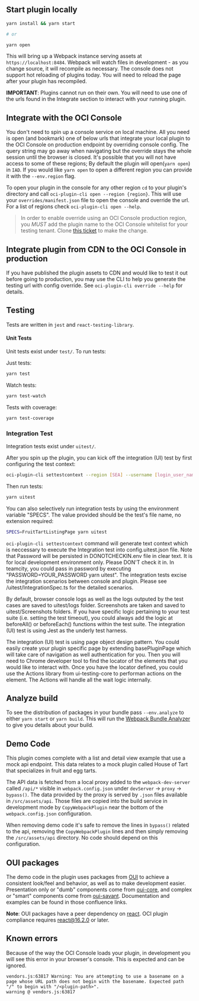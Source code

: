 ## Start plugin locally

```bash
yarn install && yarn start

# or

yarn open
```

This will bring up a Webpack instance serving assets at `https://localhost:8484`. Webpack will watch files in development - as you change source, it will recompile as necessary. The console does not support hot reloading of plugins today. You will need to reload the page after your plugin has recompiled.

**IMPORTANT**: Plugins cannot run on their own. You will need to use one of the urls found in the Integrate section to interact with your running plugin.

## Integrate with the OCI Console

You don't need to spin up a console service on local machine. All you need is open (and bookmark) one of below urls that integrate your local plugin to the OCI Console on production endpoint by overriding console config. The query string may go away when navigating but the override stays the whole session until the browser is closed. It's possible that you will not have access to some of these regions; By default the plugin will open(`yarn open`) in `IAD`. If you would like `yarn open` to open a different region you can provide it with the `--env.region` flag.

To open your plugin in the console for any other region `cd` to your plugin's directory and call `oci-plugin-cli open --region {region}`. This will use your `overrides/manifest.json` file to open the console and override the url. For a list of regions check `oci-plugin-cli open --help`.

> In order to enable override using an OCI Console production region, you *MUST* add the plugin name to the OCI Console whitelist for your testing tenant.
> Clone [this ticket](https://jira-sd.mc1.oracleiaas.com/browse/CHANGE-47817) to make the change.

## Integrate plugin from CDN to the OCI Console in production

If you have published the plugin assets to CDN and would like to test it out before going to production, you may use the CLI to help you generate the testing url with config override. See `oci-plugin-cli override --help` for details.

## Testing

Tests are written in `jest` and `react-testing-library`.

#### Unit Tests

Unit tests exist under `test/`. To run tests:

Just tests:
```bash
yarn test
```

Watch tests:
```bash
yarn test-watch
```

Tests with coverage:
```bash
yarn test-coverage
```

### Integration Test

Integration tests exist under `uitest/`.

After you spin up the plugin, you can kick off the integration (UI) test by first configuring the test context:
 ```bash
 oci-plugin-cli settestcontext --region [SEA] --username [login_user_name] --tenancy [login_user_tenancy] --password [login_user_password]
 ```

Then run tests:
```bash
yarn uitest
```

You can also selectively run integration tests by using the environment variable "SPECS". The value provided should be the test's file name, no extension required:

```bash
SPECS=FruitTartListingPage yarn uitest
```

`oci-plugin-cli settestcontext` command will generate text context which is neccessary to execute the Integration test into config.uitest.json file. Note that Password will be persisted in DONOTCHECKIN.env file in clear text. It is for local development environment only. Please DON'T check it in. In teamcity, you could pass in password by executing "PASSWORD=YOUR_PASSWORD yarn uitest". The integration tests excise the integration scenarios between console and plugin. Please see /uitest/IntegrationSpec.ts for the detailed scenarios.

By default, browser console logs as well as the logs outputed by the test cases are saved to uitest/logs folder. Screenshots are taken and saved to uitest/Screenshots folders. If you have specific logic pertaining to your test suite (i.e. setting the test timeout), you could always add the logic at beforeAll() or beforeEach() functions within the test suite. The integration (UI) test is using Jest as the underly test harness.

The integration (UI) test is using page object design pattern. You could easily create your plugin specific page by extending basePluginPage which will take care of navigation as well authentication for you. Then you will need to Chrome developer tool to find the locator of the elements that you would like to interact with. Once you have the locator defined, you could use the Actions library from ui-testing-core to performan actions on the element. The Actions will handle all the wait logic internally.

## Analyze build

To see the distribution of packages in your bundle pass `--env.analyze` to either `yarn start` or `yarn build`. This will run the [Webpack Bundle Analyzer](https://www.npmjs.com/package/webpack-bundle-analyzer) to give you details about your build.

## Demo Code

This plugin comes complete with a list and detail view example that use a mock api endpoint. This data relates to a mock plugin called House of Tart that specializes in fruit and egg tarts.

The API data is fetched from a local proxy added to the `webpack-dev-server` called `/api/*` visible in `webpack.config.json` under `devServer` -> `proxy` -> `bypass()`. The data provided by the proxy is served by `.json` files available in `/src/assets/api`. Those files are copied into the build service in development mode by `CopyWebpackPlugin` near the bottom of the `webpack.config.json` configuration.

When removing demo code it's safe to remove the lines in `bypass()` related to the api, removing the `CopyWebpackPlugin` lines and then simply removing the `/src/assets/api` directory. No code should depend on this configuration.

## OUI packages

The demo code in the plugin uses packages from [OUI](https://confluence.oci.oraclecorp.com/x/KFlrAg) to achieve a consistent look/feel and behavior,
as well as to make development easier. Presentation only or "dumb" components come from [oui-core](https://confluence.oci.oraclecorp.com/x/zsaFAg),
and complex or "smart" components come from [oui-savant](https://confluence.oci.oraclecorp.com/x/f1xwAg). Documentation and examples can be found in
those confluence links.

**Note**: OUI packages have a peer dependency on [react](https://reactjs.org/). OCI plugin compliance requires react@16.2.0 or later.

## Known errors

Because of the way the OCI Console loads your plugin, in development you will see this error in your browser's console. This is expected and can be ignored.

```
vendors.js:63817 Warning: You are attempting to use a basename on a page whose URL path does not begin with the basename. Expected path "/" to begin with "/<plugin-path>".
warning @ vendors.js:63817
```
